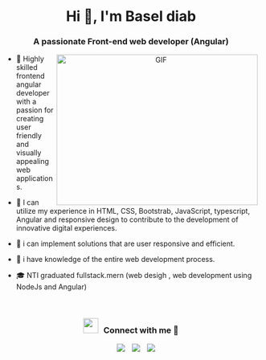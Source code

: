 <h1 align="center">Hi 👋, I'm Basel diab </a></h1>

<h3 align="center">A passionate Front-end web developer (Angular)</h3>

<a target="_blank" align="center">
  <img align="right" top="500" height="300" width="400" alt="GIF" src="https://media.giphy.com/media/SWoSkN6DxTszqIKEqv/giphy.gif">
</a>

- 🔭 Highly skilled frontend angular developer with a passion for creating user friendly and visually appealing web applications.

- 🌱 I can utilize my experience in HTML, CSS, Bootstrab, JavaScript, typescript, Angular and responsive design to contribute to the development of innovative digital experiences.  

- 🤝 i can implement solutions that are user responsive and efficient.

- 🌱 i have knowledge of the entire web development process.

- 🎓 NTI graduated fullstack.mern (web desigh , web development using NodeJs and Angular)
<br/>
<h3 align="center" > <img src="https://media.giphy.com/media/iY8CRBdQXODJSCERIr/giphy.gif" width="30" height="30" style="margin-right: 10px;">Connect with me 🤝 </h3>

<p align="center">

 <div align="center"  class="icons-social" style="margin-left: 10px;">
        <a style="margin-left: 10px;"  target="_blank" href="https://www.linkedin.com/in/basel-diab-94b526259/">
			<img src="https://img.icons8.com/doodle/40/000000/linkedin--v2.png"></a>
        <a style="margin-left: 10px;" target="_blank" href="https://github.com/Baseldiab">
		<img src="https://img.icons8.com/doodle/40/000000/github--v1.png"></a>
        <a style="margin-left: 10px;" target="_blank" href="mailto:baseldaib21@gmail.com">
		<img src="https://img.icons8.com/doodle/40/000000/gmail--v1.png"></a>
      </div>

</p>
